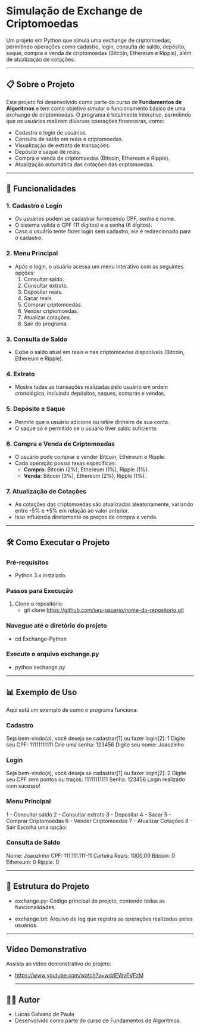 # Simulação de Exchange de Criptomoedas

Um projeto em Python que simula uma exchange de criptomoedas, permitindo operações como cadastro, login, consulta de saldo, depósito, saque, compra e venda de criptomoedas (Bitcoin, Ethereum e Ripple), além de atualização de cotações.

---

## 📋 Sobre o Projeto

Este projeto foi desenvolvido como parte do curso de **Fundamentos de Algoritmos** e tem como objetivo simular o funcionamento básico de uma exchange de criptomoedas. O programa é totalmente interativo, permitindo que os usuários realizem diversas operações financeiras, como:

- Cadastro e login de usuários.
- Consulta de saldo em reais e criptomoedas.
- Visualização de extrato de transações.
- Depósito e saque de reais.
- Compra e venda de criptomoedas (Bitcoin, Ethereum e Ripple).
- Atualização automática das cotações das criptomoedas.

---

## 🚀 Funcionalidades

### 1. **Cadastro e Login**
   - Os usuários podem se cadastrar fornecendo CPF, senha e nome.
   - O sistema valida o CPF (11 dígitos) e a senha (6 dígitos).
   - Caso o usuário tente fazer login sem cadastro, ele é redirecionado para o cadastro.

### 2. **Menu Principal**
   - Após o login, o usuário acessa um menu interativo com as seguintes opções:
     1. Consultar saldo.
     2. Consultar extrato.
     3. Depositar reais.
     4. Sacar reais.
     5. Comprar criptomoedas.
     6. Vender criptomoedas.
     7. Atualizar cotações.
     8. Sair do programa.

### 3. **Consulta de Saldo**
   - Exibe o saldo atual em reais e nas criptomoedas disponíveis (Bitcoin, Ethereum e Ripple).

### 4. **Extrato**
   - Mostra todas as transações realizadas pelo usuário em ordem cronológica, incluindo depósitos, saques, compras e vendas.

### 5. **Depósito e Saque**
   - Permite que o usuário adicione ou retire dinheiro de sua conta.
   - O saque só é permitido se o usuário tiver saldo suficiente.

### 6. **Compra e Venda de Criptomoedas**
   - O usuário pode comprar e vender Bitcoin, Ethereum e Ripple.
   - Cada operação possui taxas específicas:
     - **Compra:** Bitcoin (2%), Ethereum (1%), Ripple (1%).
     - **Venda:** Bitcoin (3%), Ethereum (2%), Ripple (1%).

### 7. **Atualização de Cotações**
   - As cotações das criptomoedas são atualizadas aleatoriamente, variando entre -5% e +5% em relação ao valor anterior.
   - Isso influencia diretamente os preços de compra e venda.

---

## 🛠️ Como Executar o Projeto

### Pré-requisitos
- Python 3.x instalado.

### Passos para Execução
1. Clone o repositório:
   - git clone https://github.com/seu-usuario/nome-do-repositorio.git

### Navegue até o diretório do projeto
   - cd Exchange-Python

### Execute o arquivo exchange.py
   - python exchange.py

  ---

## 📊 Exemplo de Uso
Aqui está um exemplo de como o programa funciona:
 ### Cadastro
  Seja bem-vindo(a), você deseja se cadastrar[1] ou fazer login[2]: 1
  Digite seu CPF: 11111111111
  Crie uma senha: 123456
  Digite seu nome: Joaozinho
 ### Login
  Seja bem-vindo(a), você deseja se cadastrar[1] ou fazer login[2]: 2
  Digite seu CPF sem pontos ou traços: 11111111111
  Senha: 123456
  Login realizado com sucesso!
 ### Menu Principal
  1 - Consultar saldo
  2 - Consultar extrato
  3 - Depositar
  4 - Sacar
  5 - Comprar Criptomoedas
  6 - Vender Criptomoedas
  7 - Atualizar Cotações
  8 - Sair
  Escolha uma opção:
  
 ### Consulta de Saldo
  Nome: Joaozinho
  CPF: 111.111.111-11
  Carteira
  Reais: 1000.00
  Bitcoin: 0
  Ethereum: 0
  Ripple: 0

---
  
## 📂 Estrutura do Projeto
 - exchange.py: Código principal do projeto, contendo todas as funcionalidades.

 - exchange.txt: Arquivo de log que registra as operações realizadas pelos usuários.

 ---

##  Vídeo Demonstrativo
  Assista ao vídeo demonstrativo do projeto:
  - https://www.youtube.com/watch?v=wddEWvEVFzM

    ---
    
## 👨‍💻 Autor
  - Lucas Galvano de Paula
  - Desenvolvido como parte do curso de Fundamentos de Algoritmos.
